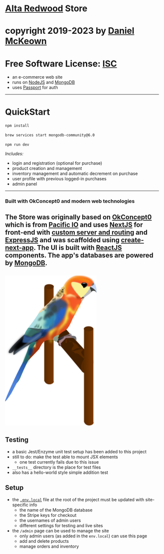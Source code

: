 # [Alta Redwood](https://altaredwood.com) Store

# copyright 2019-2023 by [Daniel McKeown](https://danieljmckeown.com)

# Free Software License: [ISC](./LICENSE)

- an e-commerce web site
- runs on [NodeJS](https://nodejs.org/en) and [MongoDB](https://www.mongodb.com/docs/manual/tutorial/install-mongodb-on-os-x/)
- uses [Passport](https://www.passportjs.org/) for auth
---

# QuickStart

`npm install`

`brew services start mongodb-community@6.0`

`npm run dev`

*Includes:*
- login and registration (optional for purchase)
- product creation and management
- inventory management and automatic decrement on purchase
- user profile with previous logged-in purchases
- admin panel
---
### Built with OkConcept0 and modern web technologies

The Store was originally based on [OkConcept0](https://okconcept0.pacificio.com) which is from [Pacific IO](https://pacificio.com) and uses [NextJS](https://nextjs.org/) for front-end with [custom server and routing](https://github.com/zeit/next.js#custom-server-and-routing) and [ExpressJS](https://expressjs.com/) and was scaffolded using [create-next-app](https://open.segment.com/create-next-app/).  The UI is built with [ReactJS](https://reactjs.org/) components.  The app's databases are powered by [MongoDB](https://mongodb.com).
---
![parrot](./parrot-graphic.png "parrot graphic")
---

## Testing

- a basic Jest/Enzyme unit test setup has been added to this project
- still to do: make the test able to mount JSX elements
  - one test currently fails due to this issue
- `__tests__` directory is the place for test files 
- also has a hello-world style simple addition test


## Setup

- the [`.env.local`](./.env.local) file at the root of the project must be updated with site-specific info
  - the name of the MongoDB database
  - the Stripe keys for checkout
  - the usernames of admin users
  - different settings for testing and live sites
- the `/admin` page can be used to manage the site
  - only admin users (as added in the `env.local`) can use this page
  - add and delete products 
  - manage orders and inventory

